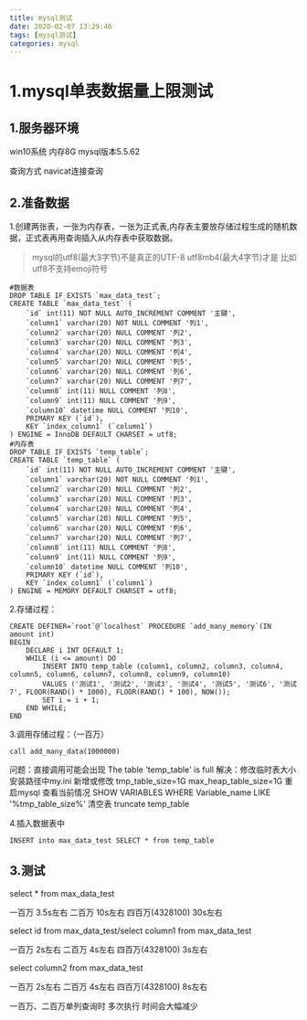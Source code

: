 ```yaml
---
title: mysql测试
date: 2020-02-07 13:29:46
tags: [mysql测试]
categories: mysql
---
```

# 1.mysql单表数据量上限测试
## 1.服务器环境
win10系统
内存8G
mysql版本5.5.62

查询方式   navicat连接查询

## 2.准备数据
1.创建两张表，一张为内存表，一张为正式表,内存表主要放存储过程生成的随机数据，正式表再用查询插入从内存表中获取数据。

> mysql的utf8(最大3字节)不是真正的UTF-8 utf8mb4(最大4字节)才是 比如utf8不支持emoji符号

```mysql
#数据表
DROP TABLE IF EXISTS `max_data_test`;
CREATE TABLE `max_data_test` (
	`id` int(11) NOT NULL AUTO_INCREMENT COMMENT '主键',
	`column1` varchar(20) NOT NULL COMMENT '列1',
	`column2` varchar(20) NULL COMMENT '列2',
    `column3` varchar(20) NULL COMMENT '列3',
    `column4` varchar(20) NULL COMMENT '列4',
    `column5` varchar(20) NULL COMMENT '列5',
    `column6` varchar(20) NULL COMMENT '列6',
	`column7` varchar(20) NULL COMMENT '列7',
	`column8` int(11) NULL COMMENT '列8',
	`column9` int(11) NULL COMMENT '列9',
	`column10` datetime NULL COMMENT '列10',
	PRIMARY KEY (`id`),
	KEY `index_column1` (`column1`)
) ENGINE = InnoDB DEFAULT CHARSET = utf8;
#内存表
DROP TABLE IF EXISTS `temp_table`;
CREATE TABLE `temp_table` (
	`id` int(11) NOT NULL AUTO_INCREMENT COMMENT '主键',
	`column1` varchar(20) NOT NULL COMMENT '列1',
	`column2` varchar(20) NULL COMMENT '列2',
    `column3` varchar(20) NULL COMMENT '列3',
    `column4` varchar(20) NULL COMMENT '列4',
    `column5` varchar(20) NULL COMMENT '列5',
    `column6` varchar(20) NULL COMMENT '列6',
	`column7` varchar(20) NULL COMMENT '列7',
	`column8` int(11) NULL COMMENT '列8',
	`column9` int(11) NULL COMMENT '列9',
	`column10` datetime NULL COMMENT '列10',
	PRIMARY KEY (`id`),
	KEY `index_column1` (`column1`)
) ENGINE = MEMORY DEFAULT CHARSET = utf8;
```
2.存储过程：

```mysql
CREATE DEFINER=`root`@`localhost` PROCEDURE `add_many_memory`(IN amount int)
BEGIN
    DECLARE i INT DEFAULT 1;
	WHILE (i <= amount) DO
        INSERT INTO temp_table (column1, column2, column3, column4, column5, column6, column7, column8, column9, column10)
        VALUES ('测试1', '测试2', '测试3', '测试4', '测试5', '测试6', '测试7', FLOOR(RAND() * 1000), FLOOR(RAND() * 100), NOW());
        SET i = i + 1;
    END WHILE;
END
```
3.调用存储过程：（一百万）

```mysql
call add_many_data(1000000)
```

问题：直接调用可能会出现 The table 'temp_table' is full
解决：修改临时表大小 安装路径中my.ini 新增或修改 tmp_table_size=1G max_heap_table_size=1G
			重启mysql
			查看当前情况 SHOW VARIABLES WHERE Variable_name LIKE '%tmp_table_size%'
			清空表 truncate temp_table

4.插入数据表中

```mysql
INSERT into max_data_test SELECT * from temp_table
```

## 3.测试

select * from max_data_test

一百万 3.5s左右
二百万 10s左右
四百万(4328100) 30s左右


select id from max_data_test/select column1 from max_data_test

一百万 2s左右
二百万 4s左右
四百万(4328100) 3s左右


select column2 from max_data_test

一百万 2s左右
二百万 4s左右
四百万(4328100) 8s左右

一百万、二百万单列查询时 多次执行 时间会大幅减少